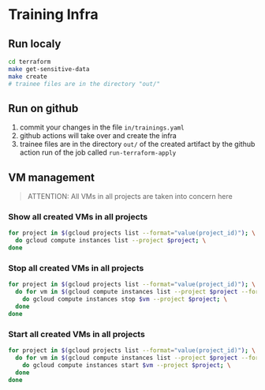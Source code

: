 # Training Infra

## Run localy

```bash
cd terraform
make get-sensitive-data
make create
# trainee files are in the directory "out/"
```

## Run on github

1. commit your changes in the file `in/trainings.yaml`
2. github actions will take over and create the infra
3. trainee files are in the directory `out/` of the created artifact by the github action run of the job called `run-terraform-apply`

## VM management

> ATTENTION: All VMs in all projects are taken into concern here

### Show all created VMs in all projects

```bash
for project in $(gcloud projects list --format="value(project_id)"); \
  do gcloud compute instances list --project $project; \
done
```

### Stop all created VMs in all projects

```bash
for project in $(gcloud projects list --format="value(project_id)"); \
  do for vm in $(gcloud compute instances list --project $project --format="value(name)"); \
    do gcloud compute instances stop $vm --project $project; \
  done
done
```

### Start all created VMs in all projects

```bash
for project in $(gcloud projects list --format="value(project_id)"); \
  do for vm in $(gcloud compute instances list --project $project --format="value(name)"); \
    do gcloud compute instances start $vm --project $project; \
  done
done
```
